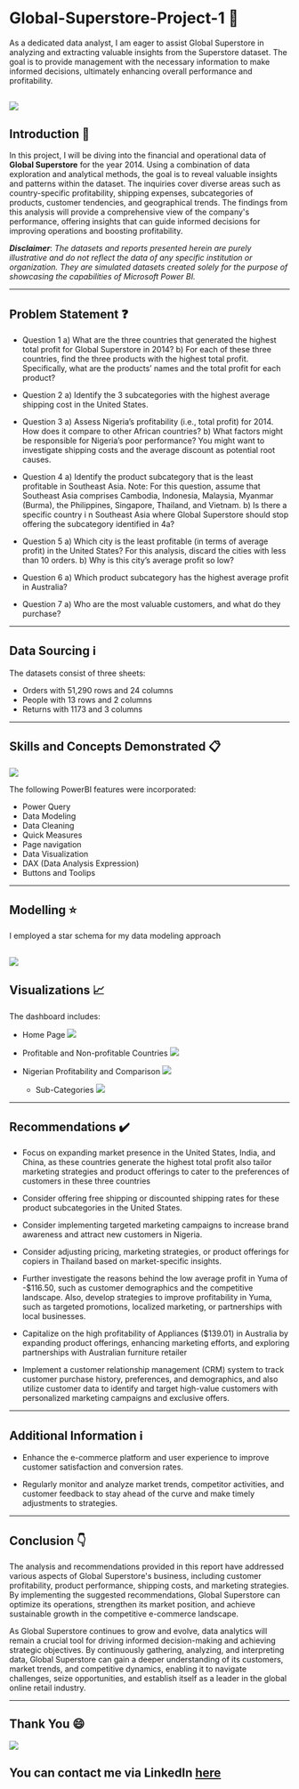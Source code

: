 # Global-Superstore-Project-1 🏪

As a dedicated data analyst, I am eager to assist Global Superstore in analyzing and extracting valuable insights from the Superstore dataset. The goal is to provide management with the necessary information to make informed decisions, ultimately enhancing overall performance and profitability.

![](global_superstore_logo.png)
---

## Introduction 👋

In this project, I will be diving into the financial and operational data of **Global Superstore** for the year 2014.
Using a combination of data exploration and analytical methods, the goal is to reveal valuable insights and patterns within the dataset. The inquiries cover diverse areas such as country-specific profitability, shipping expenses, subcategories of products, customer tendencies, and geographical trends. The findings from this analysis will provide a comprehensive view of the company's performance, offering insights that can guide informed decisions for improving operations and boosting profitability.

**_Disclaimer_**: _The datasets and reports presented herein are purely illustrative and do not reflect the data of any specific institution or organization. They are simulated datasets created solely for the purpose of showcasing the capabilities of Microsoft Power BI._

---

## Problem Statement ❓

* Question 1
a) What are the three countries that generated the highest total profit for Global Superstore in 2014?
b) For each of these three countries, find the three products with the highest total profit. Specifically, what are the products’ names and the total profit for each product?

* Question 2
a) Identify the 3 subcategories with the highest average shipping cost in the United States.

* Question 3
a) Assess Nigeria’s profitability (i.e., total profit) for 2014. How does it compare to other African
countries?
b) What factors might be responsible for Nigeria’s poor performance? You might want to investigate
shipping costs and the average discount as potential root causes.

* Question 4
a) Identify the product subcategory that is the least profitable in Southeast Asia.
Note: For this question, assume that Southeast Asia comprises Cambodia, Indonesia, Malaysia, Myanmar
(Burma), the Philippines, Singapore, Thailand, and Vietnam.
b) Is there a specific country i n Southeast Asia where Global Superstore should stop offering the
subcategory identified in 4a?

* Question 5
a) Which city is the least profitable (in terms of average profit) in the United States? For this analysis,
discard the cities with less than 10 orders. b) Why is this city’s average profit so low?

* Question 6
a) Which product subcategory has the highest average profit in Australia?

* Question 7
a) Who are the most valuable customers, and what do they purchase?
---


## Data Sourcing ℹ️
The datasets consist of three sheets:

- Orders with 51,290 rows and 24 columns
- People with 13 rows and 2 columns
- Returns with 1173 and 3 columns
---


## Skills and Concepts Demonstrated 📋
![](Power_BI_image.jpg)

The following PowerBI features were incorporated:
* Power Query
* Data Modeling
* Data Cleaning
* Quick Measures
* Page navigation
* Data Visualization
* DAX (Data Analysis Expression)
* Buttons and Toolips
---

## Modelling ⭐

I employed a star schema for my data modeling approach

![](Modelling_page.png)
---

## Visualizations 📈

The dashboard includes:

- Home Page 
  ![](cover_page.jpg)

- Profitable and Non-profitable Countries 
  ![](visual_1.jpg)

- Nigerian Profitability and Comparison 
     ![](visual_2.jpg)

  -  Sub-Categories 
     ![](visual_3.jpg)
---

 ## Recommendations ✔️
 
   - Focus on expanding market presence in the United States, India, and China, as these countries generate the highest total profit also tailor marketing strategies and product offerings to cater to the preferences of customers in these three countries
   
   - Consider offering free shipping or discounted shipping rates for these product subcategories in the United States.

   - Consider implementing targeted marketing campaigns to increase brand awareness and attract new customers in Nigeria.
   
   -  Consider adjusting pricing, marketing strategies, or product offerings for copiers in Thailand based on market-specific insights.
   
   - Further investigate the reasons behind the low average profit in Yuma of -$116.50, such as customer demographics and the competitive landscape. Also, develop strategies to improve profitability in Yuma, such as targeted promotions, localized marketing, or partnerships with local businesses.
   
  - Capitalize on the high profitability of Appliances ($139.01) in Australia by expanding product offerings, enhancing marketing efforts, and exploring partnerships with Australian furniture retailer
   
   - Implement a customer relationship management (CRM) system to track customer purchase history, preferences, and demographics, and also utilize customer data to identify and target high-value customers with personalized marketing campaigns and exclusive offers.
---

## Additional Information ℹ️

   - Enhance the e-commerce platform and user experience to improve customer satisfaction and conversion rates.
   
   - Regularly monitor and analyze market trends, competitor activities, and customer feedback to stay ahead of the curve and make timely adjustments to strategies.
---


## Conclusion 👇

The analysis and recommendations provided in this report have addressed various aspects of Global Superstore's business, including customer profitability, product performance, shipping costs, and marketing strategies. By implementing the suggested recommendations, Global Superstore can optimize its operations, strengthen its market position, and achieve sustainable growth in the competitive e-commerce landscape.

As Global Superstore continues to grow and evolve, data analytics will remain a crucial tool for driving informed decision-making and achieving strategic objectives. By continuously gathering, analyzing, and interpreting data, Global Superstore can gain a deeper understanding of its customers, market trends, and competitive dynamics, enabling it to navigate challenges, seize opportunities, and establish itself as a leader in the global online retail industry.

---

## Thank You 😄
  ![](Thank_you.jpeg)

## You can contact me via LinkedIn [here](linkedin.com/in/ruth-omoizirein)
